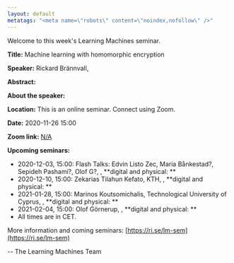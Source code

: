 ```yaml
---
layout: default
metatags: "<meta name=\"robots\" content=\"noindex,nofollow\" />"
---
```

 
Welcome to this week's Learning Machines seminar.

**Title:** Machine learning with homomorphic encryption

**Speaker:** Rickard Brännvall, 

**Abstract:** 

**About the speaker:** 

**Location:** This is an online seminar. Connect using Zoom.

**Date:** 2020-11-26 15:00

**Zoom link:** [N/A](N/A)

**Upcoming seminars:**

* 2020-12-03, 15:00: Flash Talks: Edvin Listo Zec, Maria Bånkestad?, Sepideh Pashami?, Olof G?, , **digital and physical: **
* 2020-12-10, 15:00: Zekarias Tilahun Kefato, KTH, , **digital and physical: **
* 2021-01-28, 15:00: Marinos Koutsomichalis, Technological University of Cyprus, , **digital and physical: **
* 2021-02-04, 15:00: Olof Görnerup, , **digital and physical: **
* All times are in CET.

More information and coming seminars: [https://ri.se/lm-sem](https://ri.se/lm-sem)

-- The Learning Machines Team

